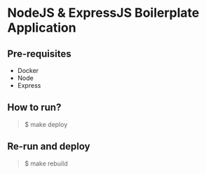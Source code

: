 # NodeJS & ExpressJS Boilerplate Application

## Pre-requisites
 - Docker
 - Node
 - Express

## How to run?
> $ make deploy

## Re-run and deploy
> $ make rebuild
